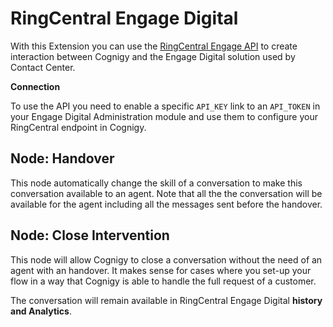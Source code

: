 # RingCentral Engage Digital

With this Extension you can use the [RingCentral Engage API](https://developers.ringcentral.com/engage/api-products/) to create interaction between Cognigy and the Engage Digital solution used by Contact Center.

**Connection**

To use the API you need to enable a specific `API_KEY` link to an `API_TOKEN` in your Engage Digital Administration module and use them to configure your RingCentral endpoint in Cognigy.


## Node: Handover

This node automatically change the skill of a conversation to make this conversation available to an agent. Note that all the the conversation will be available for the agent including all the messages sent before the handover.

## Node: Close Intervention

This node will allow Cognigy to close a conversation without the need of an agent with an handover. It makes sense for cases where you set-up your flow in a way that Cognigy is able to handle the full request of a customer.

The conversation will remain available in RingCentral Engage Digital **history and Analytics**.
